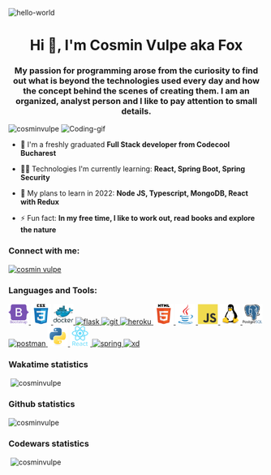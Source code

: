 ![hello-world](https://user-images.githubusercontent.com/86559678/178959281-3017375c-f1cc-423b-9266-f2dfb7a14536.png)

<h1 align="center">Hi 👋, I'm Cosmin Vulpe aka Fox</h1>
<h3 align="center">My passion for programming arose from the curiosity to find out what is beyond the technologies used every day and how the concept behind the scenes of creating them. I am an organized, analyst person and I like to pay attention to small details. </h3>
<img align="right" alt="Coding-gif" width="400" src="https://media3.giphy.com/media/qgQUggAC3Pfv687qPC/giphy.gif"  >

<p align="left"> <img src="https://komarev.com/ghpvc/?username=cosminvulpe&label=Profile%20views&color=0e75b6&style=flat" alt="cosminvulpe" /> </p>

- 🔭 I'm a freshly graduated **Full Stack developer from Codecool Bucharest**

- 👨‍💻 Technologies I'm currently learning: **React, Spring Boot, Spring Security**

- 🌱 My plans to learn in 2022: **Node JS, Typescript, MongoDB, React with Redux**

- ⚡ Fun fact: **In my free time, I like to work out, read books and explore the nature**


<h3 align="left">Connect with me:</h3>
<p align="left">
<a href="www.linkedin.com/in/cosmin-vulpe" target="blank"><img align="center" src="https://raw.githubusercontent.com/rahuldkjain/github-profile-readme-generator/master/src/images/icons/Social/linked-in-alt.svg" alt="cosmin vulpe" height="30" width="40" /></a>
</p>

<h3 align="left">Languages and Tools:</h3>
<p align="left"> <a href="https://getbootstrap.com" target="_blank" rel="noreferrer"> <img src="https://raw.githubusercontent.com/devicons/devicon/master/icons/bootstrap/bootstrap-plain-wordmark.svg" alt="bootstrap" width="40" height="40"/> </a> <a href="https://www.w3schools.com/css/" target="_blank" rel="noreferrer"> <img src="https://raw.githubusercontent.com/devicons/devicon/master/icons/css3/css3-original-wordmark.svg" alt="css3" width="40" height="40"/> </a> <a href="https://www.docker.com/" target="_blank" rel="noreferrer"> <img src="https://raw.githubusercontent.com/devicons/devicon/master/icons/docker/docker-original-wordmark.svg" alt="docker" width="40" height="40"/> </a> <a href="https://flask.palletsprojects.com/" target="_blank" rel="noreferrer"> <img src="https://www.vectorlogo.zone/logos/pocoo_flask/pocoo_flask-icon.svg" alt="flask" width="40" height="40"/> </a> <a href="https://git-scm.com/" target="_blank" rel="noreferrer"> <img src="https://www.vectorlogo.zone/logos/git-scm/git-scm-icon.svg" alt="git" width="40" height="40"/> </a> <a href="https://heroku.com" target="_blank" rel="noreferrer"> <img src="https://www.vectorlogo.zone/logos/heroku/heroku-icon.svg" alt="heroku" width="40" height="40"/> </a> <a href="https://www.w3.org/html/" target="_blank" rel="noreferrer"> <img src="https://raw.githubusercontent.com/devicons/devicon/master/icons/html5/html5-original-wordmark.svg" alt="html5" width="40" height="40"/> </a> <a href="https://www.java.com" target="_blank" rel="noreferrer"> <img src="https://raw.githubusercontent.com/devicons/devicon/master/icons/java/java-original.svg" alt="java" width="40" height="40"/> </a> <a href="https://developer.mozilla.org/en-US/docs/Web/JavaScript" target="_blank" rel="noreferrer"> <img src="https://raw.githubusercontent.com/devicons/devicon/master/icons/javascript/javascript-original.svg" alt="javascript" width="40" height="40"/> </a> <a href="https://www.linux.org/" target="_blank" rel="noreferrer"> <img src="https://raw.githubusercontent.com/devicons/devicon/master/icons/linux/linux-original.svg" alt="linux" width="40" height="40"/> </a> <a href="https://www.postgresql.org" target="_blank" rel="noreferrer"> <img src="https://raw.githubusercontent.com/devicons/devicon/master/icons/postgresql/postgresql-original-wordmark.svg" alt="postgresql" width="40" height="40"/> </a> <a href="https://postman.com" target="_blank" rel="noreferrer"> <img src="https://www.vectorlogo.zone/logos/getpostman/getpostman-icon.svg" alt="postman" width="40" height="40"/> </a> <a href="https://www.python.org" target="_blank" rel="noreferrer"> <img src="https://raw.githubusercontent.com/devicons/devicon/master/icons/python/python-original.svg" alt="python" width="40" height="40"/> </a> <a href="https://reactjs.org/" target="_blank" rel="noreferrer"> <img src="https://raw.githubusercontent.com/devicons/devicon/master/icons/react/react-original-wordmark.svg" alt="react" width="40" height="40"/> </a> <a href="https://spring.io/" target="_blank" rel="noreferrer"> <img src="https://www.vectorlogo.zone/logos/springio/springio-icon.svg" alt="spring" width="40" height="40"/> </a> <a href="https://www.adobe.com/products/xd.html" target="_blank" rel="noreferrer"> <img src="https://cdn.worldvectorlogo.com/logos/adobe-xd.svg" alt="xd" width="40" height="40"/> </a> </p>

<h3 align="left">Wakatime statistics</h3>
<p>&nbsp;<img align="center" src="https://wakatime.com/share/@7d742d7b-3c1f-447c-be6b-beaf1c4066b1/ea61c988-a243-4b30-9758-79f556aeed21.svg" alt="cosminvulpe" height="450"/></p>

<h3 align="left">Github statistics</h3>
<p><img align="center" src="https://github-readme-streak-stats.herokuapp.com/?user=cosminvulpe" alt="cosminvulpe" /></p>

<h3 align="left">Codewars statistics</h3>
<p>&nbsp;<img align="center" src="https://github-readme-codewars-stats.herokuapp.com/api/?username=CosminVulpe&card&colormode=dark_mode" alt="cosminvulpe"/></p>
